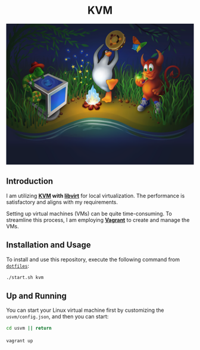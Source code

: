 <h1 align="center"> KVM </h1>

<p align="center">
  <img alt="logo" src="./.github/assets/logo.png" />
</p>

## Introduction

I am utilizing **[KVM](https://www.redhat.com/en/topics/virtualization/what-is-KVM) with [libvirt](https://libvirt.org/)** for local virtualization.
The performance is satisfactory and aligns with my requirements. 

Setting up virtual machines (VMs) can be quite time-consuming. To streamline this process, I am employing **[Vagrant](https://www.vagrantup.com/)** to create and manage the VMs.

## Installation and Usage

To install and use this repository, execute the following command from [`dotfiles`](https://github.com/1995parham/dotfiles):

```bash
./start.sh kvm
```

## Up and Running

You can start your Linux virtual machine first by customizing the `usvm/config.json`,
and then you can start:

```bash
cd usvm || return

vagrant up
```

